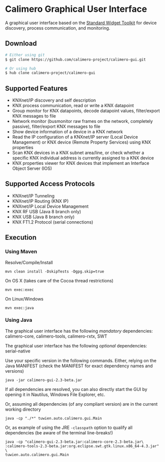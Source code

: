 Calimero Graphical User Interface
=================================

A graphical user interface based on the [Standard Widget Toolkit](https://www.eclipse.org/swt/) for device discovery, process communication, and monitoring.

Download
--------

~~~ sh
# Either using git
$ git clone https://github.com/calimero-project/calimero-gui.git

# Or using hub
$ hub clone calimero-project/calimero-gui
~~~


Supported Features
------------------

* KNXnet/IP discovery and self description
* KNX process communication, read or write a KNX datapoint
* Group monitor for KNX datapoints, decode datapoint values, filter/export KNX messages to file
* Network monitor (busmonitor raw frames on the network, completely passive), filter/export KNX messages to file
* Show device information of a device in a KNX network
* Read the IP configuration of a KNXnet/IP server (Local Device Management) or KNX device (Remote Property Services) using KNX properties
* Scan KNX devices in a KNX subnet area/line, or check whether a specific KNX individual address is currently assigned to a KNX device
* KNX properties viewer for KNX devices that implement an Interface Object Server (IOS)

Supported Access Protocols
--------------------------

* KNXnet/IP Tunneling
* KNXnet/IP Routing (KNX IP)
* KNXnet/IP Local Device Management
* KNX RF USB (Java 8 branch only)
* KNX USB (Java 8 branch only)
* KNX FT1.2 Protocol (serial connections)

Execution
---------

### Using Maven

Resolve/Compile/Install

	mvn clean install -DskipTests -Dgpg.skip=true

On OS X (takes care of the Cocoa thread restrictions)

	mvn exec:exec

On Linux/Windows

	mvn exec:java


### Using Java

The graphical user interface has the following _mandatory_ dependencies: calimero-core, calimero-tools, calimero-rxtx, SWT

The graphical user interface has the following _optional_ dependencies: serial-native

Use your specific version in the following commands.
Either, relying on the Java MANIFEST (check the MANIFEST for exact dependency names and versions)

	java -jar calimero-gui-2.3-beta.jar

If all dependencies are resolved, you can also directly start the GUI by opening it in Nautilus, Windows File Explorer, etc.

Or, assuming all dependencies (of any compliant version) are in the current working directory

	java -cp "./*" tuwien.auto.calimero.gui.Main

Or, as example of using the JRE `-classpath` option to qualify all dependencies (be aware of the terminal line-breaks!)

	java -cp "calimero-gui-2.3-beta.jar:calimero-core-2.3-beta.jar\
	:calimero-tools-2.3-beta.jar:org.eclipse.swt.gtk.linux.x86_64-4.3.jar" \
	tuwien.auto.calimero.gui.Main
